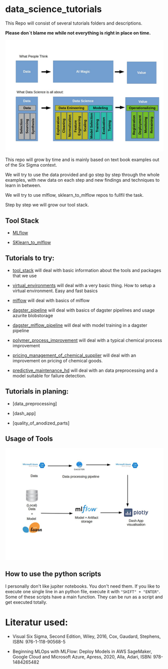 # data_science_tutorials


This Repo will consist of several tutorials folders and descriptions. 

**Please don`t blame me while not everything is right in place on time.** 

![What_AI_is_about](./assets/What_AI_is_about.jpg)

This repo will grow by time and is mainly based on text book examples out of the Six Sigma context.

We will try to use the data provided and go step by step through the whole examples, with new data on each step and new findings and techniques to learn in between.

We will try to use mlflow, sklearn_to_mlflow repos to fullfil the task.

Step by step we will grow our tool stack.

## Tool Stack

- [MLflow](https://github.com/heiko1234/mlflow)

- [SKlearn_to_mlflow](https://github.com/heiko1234/SKlearn_to_MLFLow)



## Tutorials to try:

- [tool_stack](./tool_stack/) will deal with basic information about the tools and packages that we use


- [virtual_environments](./virtual_environments) will deal with a very basic thing. How to setup a virtual environment. Easy and fast basics

- [mlflow](./mlflow_tutorial) will deal with basics of mlflow 

- [dagster_pipeline](./dagster_pipeline) will deal with basics of dagster pipelines and usage azurite blobstorage

- [dagster_mlflow_pipeline](./dagster_mlflow_pipeline) will deal with model training in a dagster pipeline

- [polymer_process_improvement](./polymer_process_improvement/) will deal with a typical chemical process improvement 

- [pricing_management_of_chemical_supplier](./price_management/) will deal with an improvement on pricing of chemical goods.

- [predictive_maintenance_hd](./predictive_maintenance_hd/) will deal with an data preprocessing and a model suitable for failure detection.



## Tutorials in planing:

- [data_preprocessing]

- [dash_app]

- [quality_of_anodized_parts]




## Usage of Tools

![Packages_workflow](./assets/Packages_Workflow.jpg)


## How to use the python scripts

I personally don't like jupiter notebooks. You don't need them. If you like to execute one single line in an python file, execute it with ` "SHIFT" + "ENTER" `. Some of these scripts have a main function. They can be run as a script and get executed totally.



# Literatur used:

- Visual Six Sigma, Second Edition, Wiley, 2016, Cox, Gaudard, Stephens, ISBN: 976-1-118-90568-5  

- Beginning MLOps with MLFlow: Deploy Models in AWS SageMaker, Google Cloud and Microsoft Azure, Apress, 2020, Alla, Adari, ISBN: 978-1484265482


